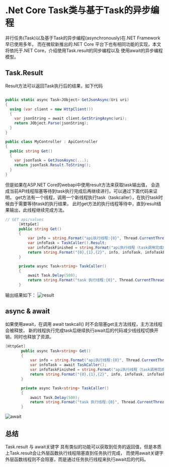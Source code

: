 # .Net Core Task类与基于Task的异步编程

并行任务(Task)以及基于Task的异步编程(asynchronously)在.NET Framework早已使用多年，
而在微软新推出的.NET Core 平台下也有相同功能的实现，本文将依托于.NET Core，介绍使用Task.result的同步编程以及
使用await的异步编程模型。

## Task.Result
Result方法可以返回Task执行后的结果，如下代码

```cs

public static async Task<JObject> GetJsonAsync(Uri uri)
{
  using (var client = new HttpClient())
  {
    var jsonString = await client.GetStringAsync(uri);
    return JObject.Parse(jsonString);
  }
}

public class MyController : ApiController
{
  public string Get()
  {
    var jsonTask = GetJsonAsync(...);
    return jsonTask.Result.ToString();
  }
}

```

但是如果在ASP.NET Core的webapi中使用result方法来获取task输出值，
会造成当前API线程阻塞等待到task执行完成后再继续进行。可以通过下面代码来证明，
get方法有一个线程，调用一个新线程执行task（taskcaller），在执行task时候由于需要等待task的执行结果，
此时get方法的执行线程等待中，直到result结果输出，此线程继续完成方法。

```cs
// GET api/values
      [HttpGet]
      public string Get()
      {
          var info = string.Format("api执行线程:{0}", Thread.CurrentThread.ManagedThreadId);
          var infoTask = TaskCaller().Result;
          var infoTaskFinished = string.Format("api执行线程（task调用完成后）:{0}", Thread.CurrentThread.ManagedThreadId);
          return string.Format("{0},{1},{2}", info, infoTask, infoTaskFinished);
      }

      private async Task<string> TaskCaller()
      {
          await Task.Delay(500);
          return string.Format("task 执行线程:{0}", Thread.CurrentThread.ManagedThreadId);
      }

```

输出结果如下：
![result](http://qiniu.xdpie.com/7e3662b6cbda472f37752029ad591100.png)

## async & await

如果使用await，在调用 await taskcall() 时不会阻塞get主方法线程，主方法线程会被释放，
新的线程执行完成task后继续执行await后的代码减少线线程切换开销，同时也释放了资源。

```cs
[HttpGet]
       public async Task<string> Get()
       {
           var info = string.Format("api执行线程:{0}", Thread.CurrentThread.ManagedThreadId);
           var infoTask = await TaskCaller();
           var infoTaskFinished = string.Format("api执行线程（task调用完成后）:{0}", Thread.CurrentThread.ManagedThreadId);
           return string.Format("{0},{1},{2}", info, infoTask, infoTaskFinished);
       }

       private async Task<string> TaskCaller()
       {
           await Task.Delay(500);
           return string.Format("task 执行线程:{0}", Thread.CurrentThread.ManagedThreadId);
       }

```

![await](http://qiniu.xdpie.com/9f8367a3908228b2513124c422517aa6.png)

## 总结
Task.result 与 await关键字 具有类似的功能可以获取到任务的返回值，但是本质上Task.result会让外层函数执行线程阻塞直到任务执行完成，
而使用await关键字外层函数线程则不会阻塞，而是通过任务执行线程来执行await后的代码。
